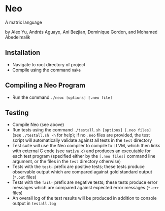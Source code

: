 # Neo

A matrix language

by Alex Yu, Andrés Aguayo, Ani Bezjian, Dominique Gordon, and Mohamed Abedelmalik

## Installation

- Navigate to root directory of project
- Compile using the command `make`

## Compiling a Neo Program

- Run the command `./neoc [options] [.neo file]`

## Testing

- Compile Neo (see above)
- Run tests using the command `./testall.sh [options] [.neo files]` (see `./testall.sh -h` for help); if no `.neo` files are provided, the test script will automatically validate against all tests in the `test` directory
- Test suite will use the Neo compiler to compile to LLVM, which then links with external C code (see `native.c`) and produces an executable for each test program (specified either by the `[.neo files]` command line argument, or the files in the `test` directory otherwise)
- Tests with the `test-` prefix are positive tests; these tests produce observable output which are compared against gold standard output (`*.out` files)
- Tests with the `fail-` prefix are negative tests; these tests produce error messages which are compared against expected error messages (`*.err` files)
- An overall log of the test results will be produced in addition to console output in `testall.log`
